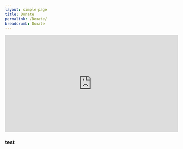 ```yaml
---
layout: simple-page
title: Donate
permalink: /Donate/
breadcrumb: Donate
---
```


<div class="bp-youtube">
      <iframe width="560" height="315" src="https://www.youtube.com/embed/70OmQh3ENLU" frameborder="0" allow="autoplay; encrypted-media" allowfullscreen></iframe>
</div>



### test
